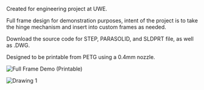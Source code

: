 Created for engineering project at UWE.

Full frame design for demonstration purposes, intent of the project is to take the hinge mechanism and insert into custom frames as needed.

Download the source code for STEP, PARASOLID, and SLDPRT file, as well as .DWG.

Designed to be printable from PETG using a 0.4mm nozzle.

![Full Frame Demo (Printable)](https://github.com/user-attachments/assets/d8fb44f5-679a-4447-a500-a32c0580d191)

![Drawing 1](https://github.com/user-attachments/assets/b46c2842-24f7-4e66-906c-f9873b2c5a28)
